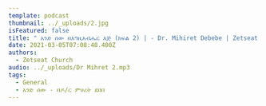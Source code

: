 ```yaml
---
template: podcast
thumbnail: ../_uploads/2.jpg
isFeatured: false
title: " አንድ ሰው በእግዚአብሔር እጅ (ክፍል 2) | - Dr. Mihiret Debebe | Zetseat Church"
date: 2021-03-05T07:08:48.400Z
authors:
  - Zetseat Church
audio: ../_uploads/Dr Mihret 2.mp3
tags:
  - General
  - አንድ ሰው - በዶ/ር ምሀረት ደበበ
---
```

